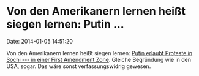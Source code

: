 Von den Amerikanern lernen heißt siegen lernen: Putin \...
==========================================================

Date: 2014-01-05 14:51:20

Von den Amerikanern lernen heißt siegen lernen: [Putin erlaubt Proteste
in Sochi --- in einer First Amendment
Zone](http://rt.com/news/russia-lifts-ban-protests-172/). Gleiche
Begründung wie in den USA, sogar. Das wäre sonst verfassungswidrig
gewesen.
